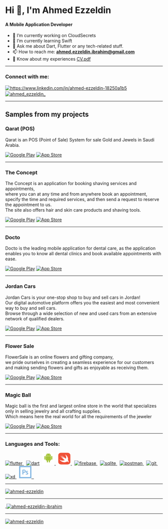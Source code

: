 <!-- <h1 align="left">Hi <img src="https://media.giphy.com/media/hvRJCLFzcasrR4ia7z/giphy.gif" width="20px">, I'm Ahmed Ezzeldin</h1>
<h4 align="left">A Mobile Application Developer</h4> -->

<h1 align="left">Hi 👋, I'm Ahmed Ezzeldin</h1>
<h4 align="left">A Mobile Application Developer</h4>


<!-- <p align="left"> <img src="https://komarev.com/ghpvc/?username=ahmed-ezzeldin-ibrahim&label=Profile%20views&color=0e75b6&style=flat" alt="ahmed-ezzeldin-ibrahim" /> </p>
 -->
- 🔭 I’m currently working on CloudSecrets
- 🌱 I’m currently learning Swift
- 💬 Ask me about Dart, Flutter or any tech-related stuff.
- 📫 How to reach me: **ahmed.ezzeldin.ibrahim@gmail.com**
- 📄 Know about my experiences [CV.pdf](https://drive.google.com/file/d/1qCddJCqgbQZZzUpw_Z6Rva21PCnrxqhqhfgeas/view)
<hr>
<!-- - ⚡ Fun fact:  I don't drink coffee -->

<h3 align="left">Connect with me:</h3>
<p align="left">
<!--========================================================================== Linkedin -->
<a href="https://linkedin.com/in/https://www.linkedin.com/in/ahmed-ezzeldin-18250a1b5" target="blank"><img align="center" src="https://raw.githubusercontent.com/rahuldkjain/github-profile-readme-generator/master/src/images/icons/Social/linked-in-alt.svg" alt="https://www.linkedin.com/in/ahmed-ezzeldin-18250a1b5" height="25" width="25" /></a> &nbsp&nbsp
<!--========================================================================== Twitter -->
<a href="https://twitter.com/ahmed_ezzeldin_" target="blank"><img align="center" src="https://raw.githubusercontent.com/rahuldkjain/github-profile-readme-generator/master/src/images/icons/Social/twitter.svg" alt="ahmed_ezzeldin_" height="25" width="25" /></a>
</p>

<hr>

<!--####################################################################################-->
<!--####################################################################################-->

<h2>Samples from my projects </h2>

### Qarat (POS)
Qarat is an POS (Point of Sale) System for sale Gold and Jewels in Saudi Arabia. <br/>
<p>
<a href="https://play.google.com/store/apps/details?id=com.cloudsecret.qaratpos" target="_blank"><img alt="Google Play" src="https://img.shields.io/badge/get_it_on_google_play-73b853?style=for-the-badge&logo=google-play&logoColor=white" /></a>
<a href="https://apps.apple.com/us/app/urbanspoon/id1604157231" target="_blank"><img alt="App Store" src="https://img.shields.io/badge/get_it_on_app_store-black?style=for-the-badge&logo=app-store&logoColor=white" /></a>
<p>

<!--====================================================================================-->
<hr>

### The Concept
The Concept is an application for booking shaving services and appointments, <br/>
where you can at any time and from anywhere book an appointment, <br/>
specify the time and required services, and then send a request to reserve the appointment to us. 
<br/>The site also offers hair and skin care products and shaving tools.
<p>
<a href="https://play.google.com/store/apps/details?id=com.cloudsecrets.theconceptapplication" target="_blank"><img alt="Google Play" src="https://img.shields.io/badge/get_it_on_google_play-73b853?style=for-the-badge&logo=google-play&logoColor=white" /></a>
<a href="https://apps.apple.com/us/app/urbanspoon/id1588731504" target="_blank"><img alt="App Store" src="https://img.shields.io/badge/get_it_on_app_store-black?style=for-the-badge&logo=app-store&logoColor=white" /></a>
<p>

<!--====================================================================================-->
<hr>

### Docto
Docto is the leading mobile application for dental care, as the application enables you to know all dental clinics and book available appointments with ease.
<p>
<a href="https://play.google.com/store/apps/details?id=com.it.doctoapp" target="_blank"><img alt="Google Play" src="https://img.shields.io/badge/get_it_on_google_play-73b853?style=for-the-badge&logo=google-play&logoColor=white" /></a>
<a href="https://apps.apple.com/us/app/urbanspoon/id15887315040" target="_blank"><img alt="App Store" src="https://img.shields.io/badge/get_it_on_app_store-black?style=for-the-badge&logo=app-store&logoColor=white" /></a>
<p>

<!--====================================================================================-->
<hr>

### Jordan Cars
Jordan Cars is your one-stop shop to buy and sell cars in Jordan!  <br/>
Our digital automotive platform offers you the easiest and most convenient way to buy and sell cars. <br/>
Browse through a wide selection of new and used cars from an extensive network of qualified dealers.
<p>
<a href="https://play.google.com/store/apps/details?id=com.jordancars" target="_blank"><img alt="Google Play" src="https://img.shields.io/badge/get_it_on_google_play-73b853?style=for-the-badge&logo=google-play&logoColor=white" /></a>
<a href="https://apps.apple.com/us/app/urbanspoon/id15887315040" target="_blank"><img alt="App Store" src="https://img.shields.io/badge/get_it_on_app_store-black?style=for-the-badge&logo=app-store&logoColor=white" /></a>
<p>

<!--====================================================================================-->
<hr>

### Flower Sale
FlowerSale is an online flowers and gifting company, <br/>
we pride ourselves in creating a seamless experience for our customers and making sending flowers and gifts as enjoyable as receiving them.
<p>
<a href="https://play.google.com/store/apps/details?id=com.hawzen.flowerSale" target="_blank"><img alt="Google Play" src="https://img.shields.io/badge/get_it_on_google_play-73b853?style=for-the-badge&logo=google-play&logoColor=white" /></a>
<a href="https://apps.apple.com/us/app/urbanspoon/id15887315040" target="_blank"><img alt="App Store" src="https://img.shields.io/badge/get_it_on_app_store-black?style=for-the-badge&logo=app-store&logoColor=white" /></a>
<p>

<!--====================================================================================-->
<hr>

### Magic Ball
Magic ball is the first and largest online store in the world that specializes only in selling jewelry and all crafting supplies.<br/>
Which means here the real world for all the requirements of the jeweler
<p>
<a href="https://play.google.com/store/apps/details?id=com.magicball.app" target="_blank"><img alt="Google Play" src="https://img.shields.io/badge/get_it_on_google_play-73b853?style=for-the-badge&logo=google-play&logoColor=white" /></a>
<a href="https://apps.apple.com/us/app/urbanspoon/id15887315040" target="_blank"><img alt="App Store" src="https://img.shields.io/badge/get_it_on_app_store-black?style=for-the-badge&logo=app-store&logoColor=white" /></a>
<p>

<!--####################################################################################-->
<!--####################################################################################-->
<hr>

<h3 align="left">Languages and Tools:</h3>
<p align="left">
<!--========================================================================== Flutter -->
<a href="https://flutter.dev" target="_blank" rel="noreferrer"> <img src="https://www.vectorlogo.zone/logos/flutterio/flutterio-icon.svg" alt="flutter" width="40" height="40"/> </a>&nbsp
<!--========================================================================== Dart -->
<a href="https://dart.dev" target="_blank" rel="noreferrer"> <img src="https://www.vectorlogo.zone/logos/dartlang/dartlang-icon.svg" alt="dart" width="40" height="40"/></a>&nbsp
<!--========================================================================== Android -->
<a href="https://developer.android.com" target="_blank" rel="noreferrer"> <img src="https://raw.githubusercontent.com/devicons/devicon/master/icons/android/android-original-wordmark.svg" alt="android" width="40" height="40"/> </a>&nbsp
<!--========================================================================== Swift -->
<a href="https://developer.apple.com/swift/" target="_blank" rel="noreferrer"> <img src="https://raw.githubusercontent.com/devicons/devicon/master/icons/swift/swift-original.svg" alt="swift" width="40" height="40"/> </a>&nbsp
<!--========================================================================== Firebase -->
<a href="https://firebase.google.com/" target="_blank" rel="noreferrer"> <img src="https://www.vectorlogo.zone/logos/firebase/firebase-icon.svg" alt="firebase" width="40" height="40"/> </a> &nbsp
<!--========================================================================== SQLite -->
<a href="https://www.sqlite.org/" target="_blank" rel="noreferrer"> 
<img src="https://www.vectorlogo.zone/logos/sqlite/sqlite-icon.svg" alt="sqlite" width="40" height="40"/> </a> &nbsp
<!--========================================================================== Postman -->
<a href="https://postman.com" target="_blank" rel="noreferrer"> <img src="https://www.vectorlogo.zone/logos/getpostman/getpostman-icon.svg" alt="postman" width="40" height="40"/> </a> &nbsp
<!--========================================================================== Git -->
<a href="https://git-scm.com/" target="_blank" rel="noreferrer"> <img src="https://www.vectorlogo.zone/logos/git-scm/git-scm-icon.svg" alt="git" width="40" height="40"/> </a> &nbsp
<!--========================================================================== XD -->
<a href="https://www.adobe.com/products/xd.html" target="_blank" rel="noreferrer"> <img src="https://cdn.worldvectorlogo.com/logos/adobe-xd.svg" alt="xd" width="40" height="40"/> </a> &nbsp
<!--========================================================================== Photoshop -->
<a href="https://www.photoshop.com/en" target="_blank" rel="noreferrer"> <img src="https://raw.githubusercontent.com/devicons/devicon/master/icons/photoshop/photoshop-line.svg" alt="photoshop" width="40" height="40"/> &nbsp
</p>
 
<hr>

<p><img align="center" src="https://github-readme-stats.vercel.app/api/top-langs?username=ahmed-ezzeldin&show_icons=true&locale=en&layout=compact&theme=gotham" alt="ahmed-ezzeldin" /></p>

<hr>

<p>&nbsp;<img align="center" src="https://github-readme-stats.vercel.app/api?username=ahmed-ezzeldin&show_icons=true&locale=en&theme=gotham" alt="ahmed-ezzeldin-ibrahim" /></p>

<hr>

<p><img align="center" src="https://github-readme-streak-stats.herokuapp.com/?user=ahmed-ezzeldin&theme=gotham" alt="ahmed-ezzeldin" /></p>

<!--####################################################################################-->
<!--############################## Used Badges (Commented) #############################-->
<!--####################################################################################-->

<!--================== App version on google play ==================-->
<!--<img src="https://img.shields.io/endpoint?url=https%3A%2F%2Fplayshields.herokuapp.com%2Fplay%3Fi%3Dcom.cloudsecrets.theconceptapplication%26l%3Dversion%26m%3D%24version&color=0e75b6&style=flat"/>-->
<!--================== Total lines of code in repo ==================-->
<!--<img src="https://tokei.rs/b1/github/Ahmed-Ezzeldin-Ibrahim/My-G-Taxi"/>-->


